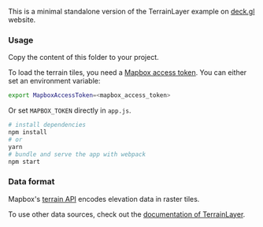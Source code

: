 This is a minimal standalone version of the TerrainLayer example
on [deck.gl](http://deck.gl) website.

### Usage

Copy the content of this folder to your project. 

To load the terrain tiles, you need a [Mapbox access token](https://docs.mapbox.com/help/how-mapbox-works/access-tokens/). You can either set an environment variable:

```bash
export MapboxAccessToken=<mapbox_access_token>
```

Or set `MAPBOX_TOKEN` directly in `app.js`.


```bash
# install dependencies
npm install
# or
yarn
# bundle and serve the app with webpack
npm start
```

### Data format

Mapbox's [terrain API](https://docs.mapbox.com/help/troubleshooting/access-elevation-data/#mapbox-terrain-rgb) encodes elevation data in raster tiles.

To use other data sources, check out
the [documentation of TerrainLayer](../../../docs/api-reference/geo-layers/terrain-layer.md).
